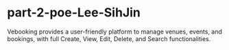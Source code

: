 # part-2-poe-Lee-SihJin
Vebooking provides a user-friendly platform to manage venues, events, and bookings, with full Create, View, Edit, Delete, and Search functionalities.
